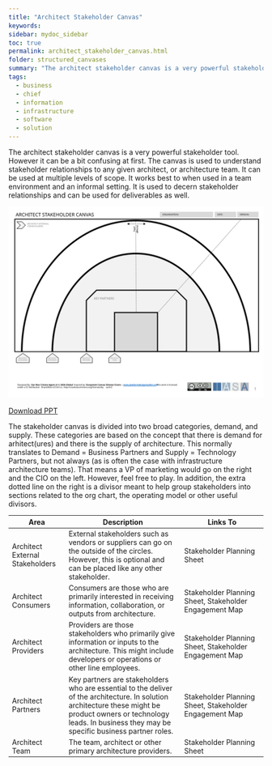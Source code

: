```yaml
---
title: "Architect Stakeholder Canvas"
keywords: 
sidebar: mydoc_sidebar
toc: true
permalink: architect_stakeholder_canvas.html
folder: structured_canvases
summary: "The architect stakeholder canvas is a very powerful stakeholder tool."
tags: 
  - business
  - chief
  - information
  - infrastructure
  - software
  - solution
---
```


The architect stakeholder canvas is a very powerful stakeholder tool. However it can be a bit confusing at first. The canvas is used to understand stakeholder relationships to any given architect, or architecture team. It can be used at multiple levels of scope. It works best to when used in a team environment and an informal setting. It is used to decern stakeholder relationships and can be used for deliverables as well. 

![image001](media/architect_stakeholder_canvas.svg)

[Download PPT](media/ppt/architect_stakeholder_canvas.ppt)

The stakeholder canvas is divided into two broad categories, demand, and supply. These categories are based on the concept that there is demand for arhitect(ures) and there is the supply of architecture. This normally translates to Demand = Business Partners and Supply = Technology Partners, but not always (as is often the case with infrastructure architecture teams). That means a VP of marketing would go on the right and the CIO on the left. However, feel free to play. In addition, the extra dotted line on the right is a divisor meant to help group stakeholders into sections related to the org chart, the operating model or other useful divisors. 

| Area                            | Description                                                                                                                                                                                                              | Links To                                               |
| ------------------------------- | ------------------------------------------------------------------------------------------------------------------------------------------------------------------------------------------------------------------------ | ------------------------------------------------------ |
| Architect External Stakeholders | External stakeholders such as vendors or suppliers can go on the outside of the circles. However, this is optional and can be placed like any other stakeholder.                                                         | Stakeholder Planning Sheet                             |
| Architect Consumers             | Consumers are those who are primarily interested in receiving information, collaboration, or outputs from architecture.                                                                                                  | Stakeholder Planning Sheet, Stakeholder Engagement Map |
| Architect Providers             | Providers are those stakeholders who primarily give information or inputs to the architecture. This might include developers or operations or other line employees.                                                      | Stakeholder Planning Sheet, Stakeholder Engagement Map |
| Architect Partners              | Key partners are stakeholders who are essential to the deliver of the architecture. In solution architecture these might be product owners or technology leads. In business they may be specific business partner roles. | Stakeholder Planning Sheet, Stakeholder Engagement Map |
| Architect Team                  | The team, architect or other primary architecture providers.                                                                                                                                                             | Stakeholder Planning Sheet                             |